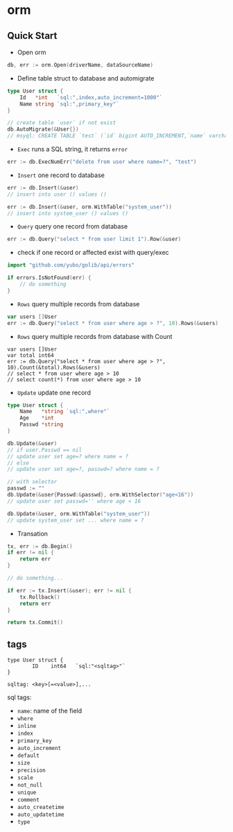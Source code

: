 # orm

## Quick Start

* Open orm
```go
db, err := orm.Open(driverName, dataSourceName)
```

* Define table struct to database and automigrate
```go
type User struct {
    Id   *int   `sql:",index,auto_increment=1000"`
    Name string `sql:",primary_key"`
}

// create table `user` if not exist
db.AutoMigrate(&User{})
// msyql: CREATE TABLE `test` (`id` bigint AUTO_INCREMENT,`name` varchar(255),PRIMARY KEY (`name`),INDEX (`id`) ) auto_increment=1000
```

* `Exec` runs a SQL string, it returns `error`

```go
err := db.ExecNumErr("delete from user where name=?", "test")
```


* `Insert` one record to database
```go
err := db.Insert(&user)
// insert into user () values ()

err := db.Insert(&user, orm.WithTable("system_user"))
// insert into system_user () values ()
```

* `Query` query one record from database

```go
err := db.Query("select * from user limit 1").Row(&user)
```

* check if one record or affected exist with query/exec
```go
import "github.com/yubo/golib/api/errors"

if errors.IsNotFound(err) {
	// do something
}
```

* `Rows` query multiple records from database
```go
var users []User
err := db.Query("select * from user where age > ?", 10).Rows(&users)
```

* `Rows` query multiple records from database with Count
```
var users []User
var total int64
err := db.Query("select * from user where age > ?", 10).Count(&total).Rows(&users)
// select * from user where age > 10
// select count(*) from user where age > 10
```

* `Update` update one record
```go
type User struct {
    Name   *string `sql:",where"`
    Age    *int
    Passwd *string
}

db.Update(&user)
// if user.Passwd == nil
// update user set age=? where name = ?
// else
// update user set age=?, passwd=? where name = ?

// with selector
passwd := ""
db.Update(&user{Passwd:&passwd}, orm.WithSelector("age<16"))
// update user set passwd='' where age < 16

db.Update(&user, orm.WithTable("system_user"))
// update system_user set ... where name = ?
```

* Transation
```go
tx, err := db.Begin()
if err != nil {
	return err
}

// do something...

if err := tx.Insert(&user); err != nil {
	tx.Rollback()
	return err
}

return tx.Commit()
```

## tags
```
type User struct {
        ID    int64   `sql:"<sqltag>"`
}

sqltag: <key>[=<value>],...
```

sql tags:
  - `name`: name of the field
  - `where`
  - `inline`
  - `index`
  - `primary_key`
  - `auto_increment`
  - `default`
  - `size`
  - `precision`
  - `scale`
  - `not_null`
  - `unique`
  - `comment`
  - `auto_createtime`
  - `auto_updatetime`
  - `type`
